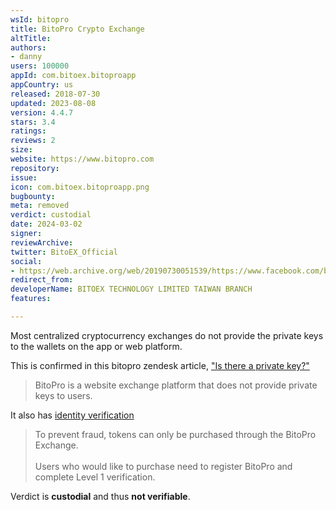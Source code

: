 ```yaml
---
wsId: bitopro
title: BitoPro Crypto Exchange
altTitle: 
authors:
- danny
users: 100000
appId: com.bitoex.bitoproapp
appCountry: us
released: 2018-07-30
updated: 2023-08-08
version: 4.4.7
stars: 3.4
ratings: 
reviews: 2
size: 
website: https://www.bitopro.com
repository: 
issue: 
icon: com.bitoex.bitoproapp.png
bugbounty: 
meta: removed
verdict: custodial
date: 2024-03-02
signer: 
reviewArchive: 
twitter: BitoEX_Official
social:
- https://web.archive.org/web/20190730051539/https://www.facebook.com/bitopro.bito/
redirect_from: 
developerName: BITOEX TECHNOLOGY LIMITED TAIWAN BRANCH
features: 

---
```


Most centralized cryptocurrency exchanges do not provide the private keys to the wallets on the app or web platform. 

This is confirmed in this bitopro zendesk article, ["Is there a private key?"](https://bitopro.zendesk.com/hc/zh-tw/articles/360001215612-Is-there-a-private-key-)

> BitoPro is a website exchange platform that does not provide private keys to users.

It also has [identity verification](https://bitopro.zendesk.com/hc/zh-tw/articles/360015033812-How-to-purchase-Is-KYC-required-)

>To prevent fraud, tokens can only be purchased through the BitoPro Exchange.<br><br>
Users who would like to purchase need to register BitoPro and complete Level 1 verification.

Verdict is **custodial** and thus **not verifiable**.